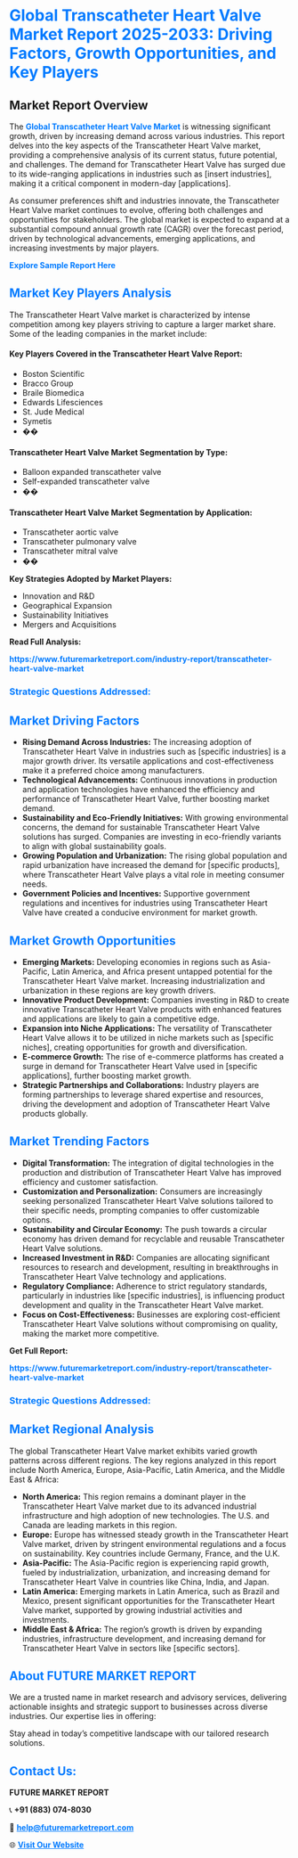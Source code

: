 <h1 style="color: #007BFF;">Global Transcatheter Heart Valve Market Report 2025-2033: Driving Factors, Growth Opportunities, and Key Players</h1>

<section id="overview">
<h2>Market Report Overview</h2>
<p>The <a href="https://www.futuremarketreport.com/industry-report/transcatheter-heart-valve-market" style="color: #007BFF; text-decoration: none;"><strong>Global Transcatheter Heart Valve Market</strong></a> is witnessing significant growth, driven by increasing demand across various industries. This report delves into the key aspects of the Transcatheter Heart Valve market, providing a comprehensive analysis of its current status, future potential, and challenges. The demand for Transcatheter Heart Valve has surged due to its wide-ranging applications in industries such as [insert industries], making it a critical component in modern-day [applications].</p>
<p>As consumer preferences shift and industries innovate, the Transcatheter Heart Valve market continues to evolve, offering both challenges and opportunities for stakeholders. The global market is expected to expand at a substantial compound annual growth rate (CAGR) over the forecast period, driven by technological advancements, emerging applications, and increasing investments by major players.</p>
</section>

<section id="overview">
<p><a href="https://www.futuremarketreport.com/request-sample/reportId=118373" style="color: #007BFF; text-decoration: none;"><strong>Explore Sample Report Here</strong></a></p>
</section>

<section id="key-players">
<h2 style="color: #007BFF;">Market Key Players Analysis</h2>
<p>The Transcatheter Heart Valve market is characterized by intense competition among key players striving to capture a larger market share. Some of the leading companies in the market include:</p>
<h4>Key Players Covered in the Transcatheter Heart Valve Report:</h4>
<ul><li>Boston Scientific</li><li>Bracco Group</li><li>Braile Biomedica</li><li>Edwards Lifesciences</li><li>St. Jude Medical</li><li>Symetis</li><li>��</li></ul>
<h4>Transcatheter Heart Valve Market Segmentation by Type:</h4>
<ul><li>Balloon expanded transcatheter valve</li><li>Self-expanded transcatheter valve</li><li>��</li></ul>

<h4>Transcatheter Heart Valve Market Segmentation by Application:</h4>
<ul><li>Transcatheter aortic valve</li><li>Transcatheter pulmonary valve</li><li>Transcatheter mitral valve</li><li>��</li></ul>
<p><strong>Key Strategies Adopted by Market Players:</strong></p>
<ul>
<li>Innovation and R&D</li>
<li>Geographical Expansion</li>
<li>Sustainability Initiatives</li>
<li>Mergers and Acquisitions</li>
</ul>
</section>

<section>
<p><strong>Read Full Analysis: </strong></p><a href="https://www.futuremarketreport.com/industry-report/transcatheter-heart-valve-market" style="color: #007BFF; text-decoration: none;"><strong>https://www.futuremarketreport.com/industry-report/transcatheter-heart-valve-market</strong></a>
<h3 style="color: #007BFF;">Strategic Questions Addressed:</h3>
</section>

<section id="driving-factors">
<h2 style="color: #007BFF;">Market Driving Factors</h2>
<ul>
<li><strong>Rising Demand Across Industries:</strong> The increasing adoption of Transcatheter Heart Valve in industries such as [specific industries] is a major growth driver. Its versatile applications and cost-effectiveness make it a preferred choice among manufacturers.</li>
<li><strong>Technological Advancements:</strong> Continuous innovations in production and application technologies have enhanced the efficiency and performance of Transcatheter Heart Valve, further boosting market demand.</li>
<li><strong>Sustainability and Eco-Friendly Initiatives:</strong> With growing environmental concerns, the demand for sustainable Transcatheter Heart Valve solutions has surged. Companies are investing in eco-friendly variants to align with global sustainability goals.</li>
<li><strong>Growing Population and Urbanization:</strong> The rising global population and rapid urbanization have increased the demand for [specific products], where Transcatheter Heart Valve plays a vital role in meeting consumer needs.</li>
<li><strong>Government Policies and Incentives:</strong> Supportive government regulations and incentives for industries using Transcatheter Heart Valve have created a conducive environment for market growth.</li>
</ul>
</section>

<section id="growth-opportunities">
<h2 style="color: #007BFF;">Market Growth Opportunities</h2>
<ul>
<li><strong>Emerging Markets:</strong> Developing economies in regions such as Asia-Pacific, Latin America, and Africa present untapped potential for the Transcatheter Heart Valve market. Increasing industrialization and urbanization in these regions are key growth drivers.</li>
<li><strong>Innovative Product Development:</strong> Companies investing in R&D to create innovative Transcatheter Heart Valve products with enhanced features and applications are likely to gain a competitive edge.</li>
<li><strong>Expansion into Niche Applications:</strong> The versatility of Transcatheter Heart Valve allows it to be utilized in niche markets such as [specific niches], creating opportunities for growth and diversification.</li>
<li><strong>E-commerce Growth:</strong> The rise of e-commerce platforms has created a surge in demand for Transcatheter Heart Valve used in [specific applications], further boosting market growth.</li>
<li><strong>Strategic Partnerships and Collaborations:</strong> Industry players are forming partnerships to leverage shared expertise and resources, driving the development and adoption of Transcatheter Heart Valve products globally.</li>
</ul>
</section>

<section id="trending-factors">
<h2 style="color: #007BFF;">Market Trending Factors</h2>
<ul>
<li><strong>Digital Transformation:</strong> The integration of digital technologies in the production and distribution of Transcatheter Heart Valve has improved efficiency and customer satisfaction.</li>
<li><strong>Customization and Personalization:</strong> Consumers are increasingly seeking personalized Transcatheter Heart Valve solutions tailored to their specific needs, prompting companies to offer customizable options.</li>
<li><strong>Sustainability and Circular Economy:</strong> The push towards a circular economy has driven demand for recyclable and reusable Transcatheter Heart Valve solutions.</li>
<li><strong>Increased Investment in R&D:</strong> Companies are allocating significant resources to research and development, resulting in breakthroughs in Transcatheter Heart Valve technology and applications.</li>
<li><strong>Regulatory Compliance:</strong> Adherence to strict regulatory standards, particularly in industries like [specific industries], is influencing product development and quality in the Transcatheter Heart Valve market.</li>
<li><strong>Focus on Cost-Effectiveness:</strong> Businesses are exploring cost-efficient Transcatheter Heart Valve solutions without compromising on quality, making the market more competitive.</li>
</ul>
</section>

<section>
<p><strong>Get Full Report: </strong></p><a href="https://www.futuremarketreport.com/industry-report/transcatheter-heart-valve-market" style="color: #007BFF; text-decoration: none;"><strong>https://www.futuremarketreport.com/industry-report/transcatheter-heart-valve-market</strong></a>
<h3 style="color: #007BFF;">Strategic Questions Addressed:</h3>
</section>


<section id="regional-analysis">
<h2 style="color: #007BFF;">Market Regional Analysis</h2>
<p>The global Transcatheter Heart Valve market exhibits varied growth patterns across different regions. The key regions analyzed in this report include North America, Europe, Asia-Pacific, Latin America, and the Middle East & Africa:</p>
<ul>
<li><strong>North America:</strong> This region remains a dominant player in the Transcatheter Heart Valve market due to its advanced industrial infrastructure and high adoption of new technologies. The U.S. and Canada are leading markets in this region.</li>
<li><strong>Europe:</strong> Europe has witnessed steady growth in the Transcatheter Heart Valve market, driven by stringent environmental regulations and a focus on sustainability. Key countries include Germany, France, and the U.K.</li>
<li><strong>Asia-Pacific:</strong> The Asia-Pacific region is experiencing rapid growth, fueled by industrialization, urbanization, and increasing demand for Transcatheter Heart Valve in countries like China, India, and Japan.</li>
<li><strong>Latin America:</strong> Emerging markets in Latin America, such as Brazil and Mexico, present significant opportunities for the Transcatheter Heart Valve market, supported by growing industrial activities and investments.</li>
<li><strong>Middle East & Africa:</strong> The region’s growth is driven by expanding industries, infrastructure development, and increasing demand for Transcatheter Heart Valve in sectors like [specific sectors].</li>
</ul>
</section>

<footer>
<h2 style="color: #007BFF;">About FUTURE MARKET REPORT</h2>
<p>We are a trusted name in market research and advisory services, delivering actionable insights and strategic support to businesses across diverse industries. Our expertise lies in offering:</p>

<p>Stay ahead in today’s competitive landscape with our tailored research solutions.</p>

<h2 style="color: #007BFF;">Contact Us:</h2>
<p><strong>FUTURE MARKET REPORT</strong></p>
<p>📞 <strong>+91 (883) 074-8030</strong></p>
<p>📧 <strong><a href="mailto:help@futuremarketreport.com" style="color: #007BFF;">help@futuremarketreport.com</a></strong></p>
<p>🌐 <strong><a href="https://www.futuremarketreport.com/" style="color: #007BFF;">Visit Our Website</a></strong></p>
</footer>